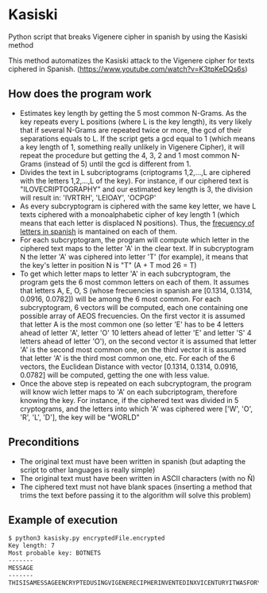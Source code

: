 # Kasiski
Python script that breaks Vigenere cipher in spanish by using the Kasiski method

This method automatizes the Kasiski attack to the Vigenere cipher for texts ciphered in Spanish. (https://www.youtube.com/watch?v=K3tpKeDQs6s)

## How does the program work
*  Estimates key length by getting the 5 most common N-Grams. As the key repeats every L positions (where L is the key length), its very likely that if several N-Grams are repeated twice or more, the gcd of their separations equals to L. If the script gets a gcd equal to 1 (which means a key length of 1, something really unlikely in Vigenere Cipher), it will repeat the procedure but getting the 4, 3, 2 and 1 most common N-Grams (instead of 5) until the gcd is different from 1.
*  Divides the text in L subcriptograms (criptograms 1,2,...,L are ciphered with the letters 1,2,...,L of the key). For instance, if our ciphered text is "ILOVECRIPTOGRAPHY" and our estimated key length is 3, the division will result in: 'IVRTRH', 'LEIOAY', 'OCPGP'
*  As every subcryptogram is ciphered with the same key letter, we have L texts ciphered with a monoalphabetic cipher of key length 1 (which means that each letter is displaced N positions). Thus, the [frecuency of letters in spanish](https://es.wikipedia.org/wiki/Frecuencia_de_aparición_de_letras) is mantained on each of them.
*  For each subcryptogram, the program will compute which letter in the ciphered text maps to the letter 'A' in the clear text. If in subcryptogram N the letter 'A' was ciphered into letter 'T' (for example), it means that the key's letter in position N is "T" (A + T mod 26 = T)
*  To get which letter maps to letter 'A' in each subcryptogram, the program gets the 6 most common letters on each of them. It assumes that letters A, E, O, S (whose frecuencies in spanish are [0.1314, 0.1314, 0.0916, 0.0782]) will be among the 6 most common. For each subcryptogram, 6 vectors will be computed, each one containing one possible array of AEOS frecuencies. On the first vector it is assumed that letter A is the most common one (so letter 'E' has to be 4 letters ahead of letter 'A', letter 'O' 10 letters ahead of letter 'E' and letter 'S' 4 letters ahead of letter 'O'), on the second vector it is assumed that letter 'A' is the second most common one, on the third vector it is assumed that letter 'A' is the third most common one, etc. For each of the 6 vectors, the Euclidean Distance with vector [0.1314, 0.1314, 0.0916, 0.0782] will be computed, getting the one with less value.
*  Once the above step is repeated on each subcryptogram, the program will know wich letter maps to 'A' on each subcriptogram, therefore knowing the key. For instance, if the ciphered text was divided in 5 cryptograms, and the letters into which 'A' was ciphered were ['W', 'O', 'R', 'L', 'D'], the key will be "WORLD"

## Preconditions
*  The original text must have been written in spanish (but adapting the script to other languages is really simple)
*  The original text must have been written in ASCII characters (with no Ñ)
*  The ciphered text must not have blank spaces (inserting a method that trims the text before passing it to the algorithm will solve this problem)

## Example of execution
```bash
$ python3 kasisky.py encryptedFile.encrypted
Key length: 7
Most probable key: BOTNETS
-------
MESSAGE
-------
THISISAMESSAGEENCRYPTEDUSINGVIGENERECIPHERINVENTEDINXVICENTURYITWASFORYEARSDESCRIBEDASTHEINDECIPHERABLEFIGURE...
```

